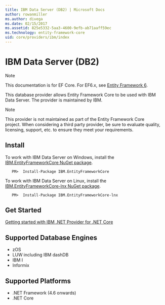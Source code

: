 ```yaml
---
title: IBM Data Server (DB2) | Microsoft Docs
author: rowanmiller
ms.author: divega
ms.date: 02/15/2017
ms.assetid: 825e5332-5aa3-4600-9efb-ab71aaff59ec
ms.technology: entity-framework-core
uid: core/providers/ibm/index
---
```


# IBM Data Server (DB2)

> [!NOTE]
> This documentation is for EF Core. For EF6.x, see [Entity Framework 6](../../../ef6/index.md).

This database provider allows Entity Framework Core to be used with IBM Data Server. The provider is maintained by IBM.

> [!NOTE]
> This provider is not maintained as part of the Entity Framework Core project. When considering a third party provider, be sure to evaluate quality, licensing, support, etc. to ensure they meet your requirements.

## Install

To work with IBM Data Server on Windows, install the [IBM.EntityFrameworkCore NuGet package](https://www.nuget.org/packages/IBM.EntityFrameworkCore).

````text
   PM>  Install-Package IBM.EntityFrameworkCore
````

To work with IBM Data Server on Linux, install the [IBM.EntityFrameworkCore-lnx NuGet package](https://www.nuget.org/packages/IBM.EntityFrameworkCore-lnx).

````text
   PM>  Install-Package IBM.EntityFrameworkCore-lnx
````

## Get Started

[Getting started with IBM .NET Provider for .NET Core ](https://www.ibm.com/developerworks/community/blogs/96960515-2ea1-4391-8170-b0515d08e4da/entry/DB2DotnetCore?lang=en)

## Supported Database Engines

* zOS
* LUW including IBM dashDB
* IBM I
* Informix

## Supported Platforms

* .NET Framework (4.6 onwards)
* .NET Core
